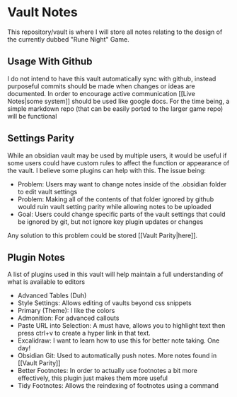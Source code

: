 # Vault Notes
This repository/vault is where I will store all notes relating to the design of the currently dubbed "Rune Night" Game.

## Usage With Github
I do not intend to have this vault automatically sync with github, instead purposeful commits should be made when changes or ideas are documented. In order to encourage active communication [[Live Notes|some system]] should be used like google docs. For the time being, a simple markdown repo (that can be easily ported to the larger game repo) will be functional

## Settings Parity
While an obsidian vault may be used by multiple users, it would be useful if some users could have custom rules to affect the function or appearance of the vault. I believe some plugins can help with this. The issue being:
- Problem: Users may want to change notes inside of the .obsidian folder to edit vault settings
- Problem: Making all of the contents of that folder ignored by github would ruin vault setting parity while allowing notes to be uploaded
- Goal: Users could change specific parts of the vault settings that could be ignored by git, but not ignore key plugin updates or changes

Any solution to this problem could be stored [[Vault Parity|here]].

## Plugin Notes
A list of plugins used in this vault will help maintain a full understanding of what is available to editors
- Advanced Tables (Duh)
- Style Settings: Allows editing of vaults beyond css snippets
- Primary (Theme): I like the colors
- Admonition: For advanced callouts
- Paste URL into Selection:  A must have, allows you to highlight text then press ctrl+v to create a hyper link in that text.
- Excalidraw: I want to learn how to use this for better note taking. One day!
- Obsidian Git: Used to automatically push notes. More notes found in [[Vault Parity]]
- Better Footnotes: In order to actually use footnotes a bit more effectively, this plugin just makes them more useful
- Tidy Footnotes: Allows the reindexing of footnotes using a command